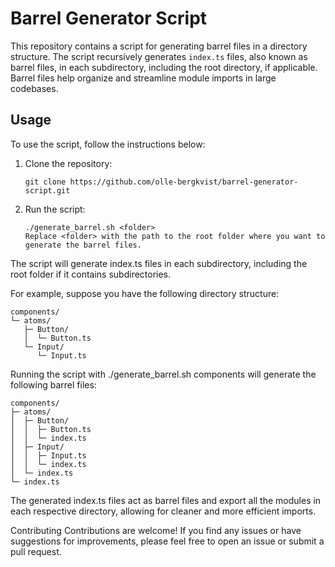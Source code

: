 # Barrel Generator Script

This repository contains a script for generating barrel files in a directory structure. The script recursively generates `index.ts` files, also known as barrel files, in each subdirectory, including the root directory, if applicable. Barrel files help organize and streamline module imports in large codebases.

## Usage

To use the script, follow the instructions below:

1. Clone the repository:

   ```shell
   git clone https://github.com/olle-bergkvist/barrel-generator-script.git
   ```

2. Run the script:

   ```
   ./generate_barrel.sh <folder>
   Replace <folder> with the path to the root folder where you want to generate the barrel files.
   ```

The script will generate index.ts files in each subdirectory, including the root folder if it contains subdirectories.

For example, suppose you have the following directory structure:

```
components/
└─ atoms/
   ├─ Button/
   │  └─ Button.ts
   └─ Input/
      └─ Input.ts
```

Running the script with ./generate_barrel.sh components will generate the following barrel files:

```
components/
├─ atoms/
│  ├─ Button/
│  │  ├─ Button.ts
│  │  └─ index.ts
│  ├─ Input/
│  │  ├─ Input.ts
│  │  └─ index.ts
│  └─ index.ts
└─ index.ts
```

The generated index.ts files act as barrel files and export all the modules in each respective directory, allowing for cleaner and more efficient imports.

Contributing
Contributions are welcome! If you find any issues or have suggestions for improvements, please feel free to open an issue or submit a pull request.
